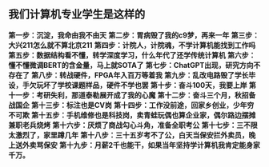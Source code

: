 ## 我们计算机专业学生是这样的

**第一步：沉淀，我命由我不由天**
**第二步：胃病毁了我的c9梦，再来一年**
**第三步：大兴211怎么就不算北京211**
**第四步：计院人，计院魂，不学计算机能找到工作吗**
**第五步：数据结构看不懂，转学深度学习，什么年代了还学传统计算机**
**第六步：懂不懂微调BERT的含金量，马上就SOTA了**
**第七步：ChatGPT出现，研究方向不存在了**
**第八步：转战硬件，FPGA年入百万等着我**
**第九步：乱改电路毁了学长毕设，手欠玩坏了学校课题样品，硬件不学也罢**
**第十步：奋斗100天，我要上岸**
**第十一步：考研失利，那道泰勒展开成了我的心魔**
**第十二步：奋斗三个月，秋招备战国企**
**第十三步：标注也是CV岗**
**第十四步：工作没前途，回家乡创业，少年穷不可欺**
**第十五步：手机维修也是科技岗，卖青蛙玩偶也算企业家，偶尔路边摆摊兼职老兵烧烤**
**第十六步：厌烦了商战勾心斗角，准备全职考公**
**第十七步：三不限太激烈了，家里蹲几年**
**第十八步：三十五岁考不了公，白天当保安拦外卖员，晚上送外卖骂保安**
**第十九步：月薪2千也能干，如果当年坚持学计算机我肯定能身家千万。**